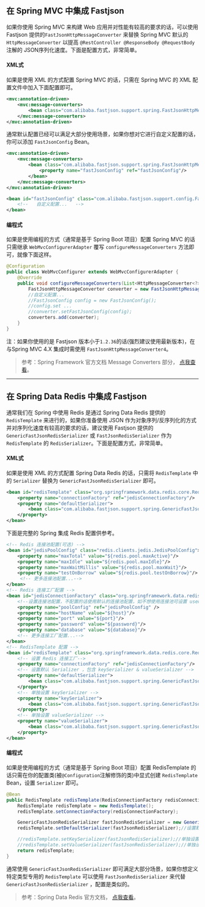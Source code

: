 ## 在 Spring MVC 中集成 Fastjson
如果你使用 Spring MVC 来构建 Web 应用并对性能有较高的要求的话，可以使用 Fastjson 提供的```FastJsonHttpMessageConverter``` 来替换 Spring MVC 默认的 ```HttpMessageConverter```  以提高 `@RestController @ResponseBody @RequestBody` 注解的 JSON序列化速度。下面是配置方式，非常简单。
#### XML式
如果是使用 XML 的方式配置 Spring MVC 的话，只需在 Spring MVC 的 XML 配置文件中加入下面配置即可。
```xml
<mvc:annotation-driven>
    <mvc:message-converters>
        <bean class="com.alibaba.fastjson.support.spring.FastJsonHttpMessageConverter"/>      
    </mvc:message-converters>
</mvc:annotation-driven>

```
通常默认配置已经可以满足大部分使用场景，如果你想对它进行自定义配置的话，你可以添加 ```FastJsonConfig``` Bean。
```xml
<mvc:annotation-driven>
    <mvc:message-converters>
        <bean class="com.alibaba.fastjson.support.spring.FastJsonHttpMessageConverter">
            <property name="fastJsonConfig" ref="fastJsonConfig"/>
        </bean>
    </mvc:message-converters>
</mvc:annotation-driven>

<bean id="fastJsonConfig" class="com.alibaba.fastjson.support.config.FastJsonConfig">
    <!--   自定义配置...   -->
</bean>
```
#### 编程式
如果是使用编程的方式（通常是基于 Spring Boot 项目）配置 Spring MVC 的话只需继承 ```WebMvcConfigurerAdapter``` 覆写 ```configureMessageConverters``` 方法即可，就像下面这样。
```java
@Configuration
public class WebMvcConfigurer extends WebMvcConfigurerAdapter {
    @Override
    public void configureMessageConverters(List<HttpMessageConverter<?>> converters) {
        FastJsonHttpMessageConverter converter = new FastJsonHttpMessageConverter();
        //自定义配置...
        //FastJsonConfig config = new FastJsonConfig();
        //config.set ...
        //converter.setFastJsonConfig(config);
        converters.add(converter);
    }
}
```
注：如果你使用的是 Fastjson 版本小于```1.2.36```的话(强烈建议使用最新版本)，在与Spring MVC 4.X 集成时需使用 ```FastJsonHttpMessageConverter4```。
> 参考：Spring Framework 官方文档 Message Converters 部分， [点我查看](http://docs.spring.io/spring/docs/current/spring-framework-reference/htmlsingle/#mvc-config-message-converters)。

-------------

## 在 Spring Data Redis 中集成 Fastjson
通常我们在 Spring 中使用 Redis 是通过 Spring Data Redis 提供的 ```RedisTemplate``` 来进行的，如果你准备使用 JSON 作为对象序列/反序列化的方式并对序列化速度有较高的要求的话，建议使用 Fastjson 提供的 ```GenericFastJsonRedisSerializer``` 或 ```FastJsonRedisSerializer``` 作为 ```RedisTemplate``` 的 ```RedisSerializer```。下面是配置方式，非常简单。
#### XML式
如果是使用 XML 的方式配置 Spring Data Redis 的话，只需将 ```RedisTemplate``` 中的 ```Serializer``` 替换为 ```GenericFastJsonRedisSerializer``` 即可。

```xml
<bean id="redisTemplate" class="org.springframework.data.redis.core.RedisTemplate">
    <property name="connectionFactory" ref="jedisConnectionFactory"/>
    <property name="defaultSerializer">
        <bean class="com.alibaba.fastjson.support.spring.GenericFastJsonRedisSerializer"/>
    </property>
</bean>
```
下面是完整的 Spring 集成 Redis 配置供参考。
```xml
<!-- Redis 连接池配置(可选) -->
<bean id="jedisPoolConfig" class="redis.clients.jedis.JedisPoolConfig">
    <property name="maxTotal" value="${redis.pool.maxActive}"/>
    <property name="maxIdle" value="${redis.pool.maxIdle}"/>
    <property name="maxWaitMillis" value="${redis.pool.maxWait}"/>
    <property name="testOnBorrow" value="${redis.pool.testOnBorrow}"/>
     <!-- 更多连接池配置...-->
</bean>
<!-- Redis 连接工厂配置 -->
<bean id="jedisConnectionFactory" class="org.springframework.data.redis.connection.jedis.JedisConnectionFactory">
    <!--设置连接池配置，不配置的话使用默认的连接池配置，如不想使用连接池可设置 usePool = false -->   
    <property name="poolConfig" ref="jedisPoolConfig" />  
    <property name="hostName" value="${host}"/>
    <property name="port" value="${port}"/>
    <property name="password" value="${password}"/>
    <property name="database" value="${database}"/>
    <!-- 更多连接工厂配置...-->
</bean>
<!-- RedisTemplate 配置 -->
<bean id="redisTemplate" class="org.springframework.data.redis.core.RedisTemplate">
    <!-- 设置 Redis 连接工厂-->
    <property name="connectionFactory" ref="jedisConnectionFactory"/>
    <!-- 设置默认 Serializer ，包含 keySerializer & valueSerializer -->
    <property name="defaultSerializer">
        <bean class="com.alibaba.fastjson.support.spring.GenericFastJsonRedisSerializer"/>
    </property>
    <!-- 单独设置 keySerializer -->
    <property name="keySerializer">
        <bean class="com.alibaba.fastjson.support.spring.GenericFastJsonRedisSerializer"/>
    </property>
    <!-- 单独设置 valueSerializer -->
    <property name="valueSerializer">
        <bean class="com.alibaba.fastjson.support.spring.GenericFastJsonRedisSerializer"/>
    </property>
</bean>
```
#### 编程式
如果是使用编程的方式（通常是基于 Spring Boot 项目）配置 RedisTemplate 的话只需在你的配置类(被```@Configuration```注解修饰的类)中显式创建 ```RedisTemplate``` Bean，设置 ```Serializer``` 即可。
```java
@Bean
public RedisTemplate redisTemplate(RedisConnectionFactory redisConnectionFactory) {
    RedisTemplate redisTemplate = new RedisTemplate();
    redisTemplate.setConnectionFactory(redisConnectionFactory);

    GenericFastJsonRedisSerializer fastJsonRedisSerializer = new GenericFastJsonRedisSerializer();
    redisTemplate.setDefaultSerializer(fastJsonRedisSerializer);//设置默认的Serialize，包含 keySerializer & valueSerializer

    //redisTemplate.setKeySerializer(fastJsonRedisSerializer);//单独设置keySerializer
    //redisTemplate.setValueSerializer(fastJsonRedisSerializer);//单独设置valueSerializer
    return redisTemplate;
}
```
通常使用 ```GenericFastJsonRedisSerializer``` 即可满足大部分场景，如果你想定义特定类型专用的 ```RedisTemplate``` 可以使用 ```FastJsonRedisSerializer``` 来代替 ```GenericFastJsonRedisSerializer``` ，配置是类似的。

> 参考：Spring Data Redis 官方文档， [点我查看](https://docs.spring.io/spring-data/redis/docs/1.8.6.RELEASE/reference/html/)。